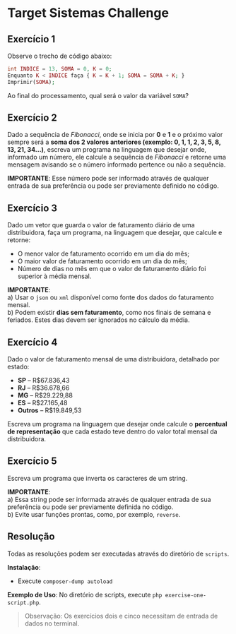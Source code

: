 # Target Sistemas Challenge

## Exercício 1
Observe o trecho de código abaixo:

```php
int INDICE = 13, SOMA = 0, K = 0;  
Enquanto K < INDICE faça { K = K + 1; SOMA = SOMA + K; }  
Imprimir(SOMA);
```
Ao final do processamento, qual será o valor da variável `SOMA`?

## Exercício 2
Dado a sequência de *Fibonacci*, onde se inicia por **0** e **1** e o próximo valor sempre será a **soma dos 2 valores anteriores (exemplo: 0, 1, 1, 2, 3, 5, 8, 13, 21, 34...)**, escreva um programa na linguagem que desejar onde, informado um número, ele calcule a sequência de *Fibonacci* e retorne uma mensagem avisando se o número informado pertence ou não a sequência.

**IMPORTANTE**: Esse número pode ser informado através de qualquer entrada de sua preferência ou pode ser previamente definido no código.

## Exercício 3
Dado um vetor que guarda o valor de faturamento diário de uma distribuidora, faça um programa, na linguagem que desejar, que calcule e retorne:

- O menor valor de faturamento ocorrido em um dia do mês;
- O maior valor de faturamento ocorrido em um dia do mês;
- Número de dias no mês em que o valor de faturamento diário foi superior à média mensal.

**IMPORTANTE**:  
a) Usar o `json` ou `xml` disponível como fonte dos dados do faturamento mensal.  
b) Podem existir **dias sem faturamento**, como nos finais de semana e feriados. Estes dias devem ser ignorados no cálculo da média.

## Exercício 4
Dado o valor de faturamento mensal de uma distribuidora, detalhado por estado:
- **SP** – R$67.836,43
- **RJ** – R$36.678,66
- **MG** – R$29.229,88
- **ES** – R$27.165,48
- **Outros** – R$19.849,53

Escreva um programa na linguagem que desejar onde calcule o **percentual de representação** que cada estado teve dentro do valor total mensal da distribuidora.

## Exercício 5
Escreva um programa que inverta os caracteres de um string.

**IMPORTANTE**:  
a) Essa string pode ser informada através de qualquer entrada de sua preferência ou pode ser previamente definida no código.  
b) Evite usar funções prontas, como, por exemplo, ```reverse```.

## Resolução

Todas as resoluções podem ser executadas através do diretório de `scripts`.

**Instalação**:
- Execute `composer-dump autoload`

**Exemplo de Uso**: No diretório de scripts, execute `php exercise-one-script.php`.

>Observação: Os exercícios dois e cinco necessitam de entrada de dados no terminal.
